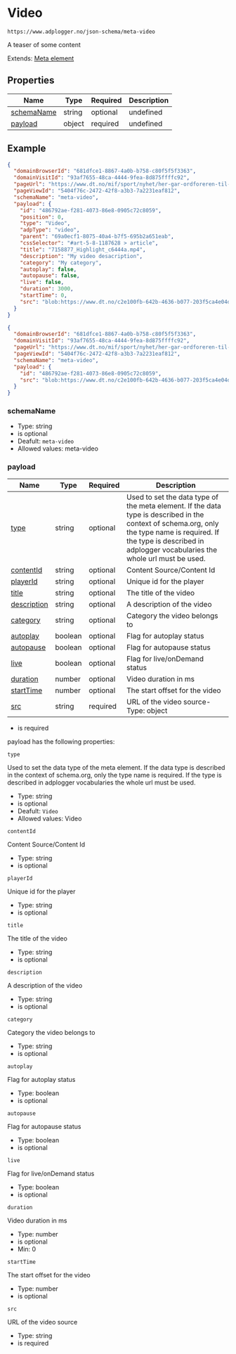
# Video

```
https://www.adplogger.no/json-schema/meta-video
```

A teaser of some content

Extends: [Meta element](./meta-element.md)

## Properties

Name | Type | Required | Description
---- | ---- | -------- | -----------
[schemaName](#schemaName) | string | optional | undefined
[payload](#payload) | object | required | undefined

## Example

```json
{
  "domainBrowserId": "681dfce1-8867-4a0b-b758-c80f5f5f3363",
  "domainVisitId": "93af7655-48ca-4444-9fea-8d875ffffc92",
  "pageUrl": "https://www.dt.no/mif/sport/nyhet/her-gar-ordforeren-til-himmels-for-en-kamp/s/5-57-1273940",
  "pageViewId": "5404f76c-2472-42f8-a3b3-7a2231eaf812",
  "schemaName": "meta-video",
  "payload": {
    "id": "486792ae-f281-4073-86e8-0905c72c8059",
    "position": 0,
    "type": "Video",
    "adpType": "video",
    "parent": "69a0ecf1-8075-40a4-b7f5-695b2a651eab",
    "cssSelector": "#art-5-8-1187628 > article",
    "title": "7158877_Highlight_c6444a.mp4",
    "description": "My video desacription",
    "category": "My category",
    "autoplay": false,
    "autopause": false,
    "live": false,
    "duration": 3000,
    "startTime": 0,
    "src": "blob:https://www.dt.no/c2e100fb-642b-4636-b077-203f5ca4e04d"
  }
}
```

```json
{
  "domainBrowserId": "681dfce1-8867-4a0b-b758-c80f5f5f3363",
  "domainVisitId": "93af7655-48ca-4444-9fea-8d875ffffc92",
  "pageUrl": "https://www.dt.no/mif/sport/nyhet/her-gar-ordforeren-til-himmels-for-en-kamp/s/5-57-1273940",
  "pageViewId": "5404f76c-2472-42f8-a3b3-7a2231eaf812",
  "schemaName": "meta-video",
  "payload": {
    "id": "486792ae-f281-4073-86e8-0905c72c8059",
    "src": "blob:https://www.dt.no/c2e100fb-642b-4636-b077-203f5ca4e04d"
  }
}
```





### schemaName

- Type: string
- is optional
- Deafult: `meta-video`
- Allowed values: meta-video


### payload

Name | Type | Required | Description
---- | ---- | -------- | -----------
[type](#type) | string | optional | Used to set the data type of the meta element. If the data type is described in the context of schema.org, only the type name is required. If the type is described in adplogger vocabularies the whole url must be used.
[contentId](#contentId) | string | optional | Content Source/Content Id
[playerId](#playerId) | string | optional | Unique id for the player
[title](#title) | string | optional | The title of the video
[description](#description) | string | optional | A description of the video
[category](#category) | string | optional | Category the video belongs to
[autoplay](#autoplay) | boolean | optional | Flag for autoplay status
[autopause](#autopause) | boolean | optional | Flag for autopause status
[live](#live) | boolean | optional | Flag for live/onDemand status
[duration](#duration) | number | optional | Video duration in ms
[startTime](#startTime) | number | optional | The start offset for the video
[src](#src) | string | required | URL of the video source- Type: object
- is required


payload has the following properties:


`type`

Used to set the data type of the meta element. If the data type is described in the context of schema.org, only the type name is required. If the type is described in adplogger vocabularies the whole url must be used.

- Type: string
- is optional
- Deafult: `Video`
- Allowed values: Video

`contentId`

Content Source/Content Id

- Type: string
- is optional

`playerId`

Unique id for the player

- Type: string
- is optional

`title`

The title of the video

- Type: string
- is optional

`description`

A description of the video

- Type: string
- is optional

`category`

Category the video belongs to

- Type: string
- is optional

`autoplay`

Flag for autoplay status

- Type: boolean
- is optional

`autopause`

Flag for autopause status

- Type: boolean
- is optional

`live`

Flag for live/onDemand status

- Type: boolean
- is optional

`duration`

Video duration in ms

- Type: number
- is optional
- Min: 0

`startTime`

The start offset for the video

- Type: number
- is optional

`src`

URL of the video source

- Type: string
- is required

